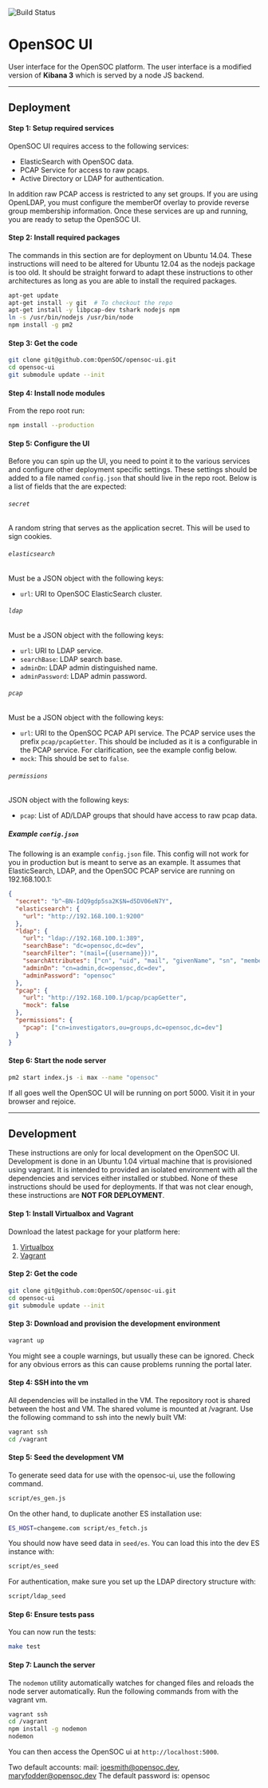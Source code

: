 ![Build Status](https://magnum.travis-ci.com/OpenSOC/opensoc-ui.svg?token=jo4ZVAV7CXvqp5459Gzo&branch=master)

# OpenSOC UI

User interface for the OpenSOC platform. The user interface is a modified version of **Kibana 3** which is served by a node JS backend.
___

## Deployment


#### Step 1: Setup required services

OpenSOC UI requires access to the following services:

* ElasticSearch with OpenSOC data.
* PCAP Service for access to raw pcaps.
* Active Directory or LDAP for authentication.

In addition raw PCAP access is restricted to any set groups. If you are using OpenLDAP, you must configure the memberOf overlay to provide reverse group membership information. Once these services are up and running, you are ready to setup the OpenSOC UI.

#### Step 2: Install required packages

The commands in this section are for deployment on Ubuntu 14.04. These instructions will need to be altered for Ubuntu 12.04 as the nodejs package is too old. It should be straight forward to adapt these instructions to other architectures as long as you are able to install the required packages.

```bash
apt-get update
apt-get install -y git  # To checkout the repo
apt-get install -y libpcap-dev tshark nodejs npm
ln -s /usr/bin/nodejs /usr/bin/node
npm install -g pm2
```

#### Step 3: Get the code

```bash
git clone git@github.com:OpenSOC/opensoc-ui.git
cd opensoc-ui
git submodule update --init
```

#### Step 4: Install node modules

From the repo root run:

```bash
npm install --production
```

#### Step 5: Configure the UI

Before you can spin up the UI, you need to point it to the various services and configure other deployment specific settings. These settings should be added to a file named ```config.json``` that should live in the repo root. Below is a list of fields that the are expected:

###### ```secret```

A random string that serves as the application secret. This will be used to sign cookies.

###### ```elasticsearch```

Must be a JSON object with the following keys:
* ```url```: URI to OpenSOC ElasticSearch cluster.

###### ```ldap```

Must be a JSON object with the following keys:

* ```url```: URI to LDAP service.
* ```searchBase```: LDAP search base.
* ```adminDn```: LDAP admin distinguished name.
* ```adminPassword```: LDAP admin password.

###### ```pcap```

Must be a JSON object with the following keys:

* ```url```: URI to the OpenSOC PCAP API service. The PCAP service uses the prefix ```pcap/pcapGetter```. This should be included as it is a configurable in the PCAP service. For clarification, see the example config below.
* ```mock```: This should be set to ```false```.


###### ```permissions```

JSON object with the following keys:

* ```pcap```: List of AD/LDAP groups that should have access to raw pcap data.


##### Example ```config.json```

The following is an example ```config.json``` file. This config will not work for you in production but is meant to serve as an example. It assumes that ElasticSearch, LDAP, and the OpenSOC PCAP service are running on 192.168.100.1:

```json
{
  "secret": "b^~BN-IdQ9gdp5sa2K$N=d5DV06eN7Y",
  "elasticsearch": {
    "url": "http://192.168.100.1:9200"
  },
  "ldap": {
    "url": "ldap://192.168.100.1:389",
    "searchBase": "dc=opensoc,dc=dev",
    "searchFilter": "(mail={{username}})",
    "searchAttributes": ["cn", "uid", "mail", "givenName", "sn", "memberOf"],
    "adminDn": "cn=admin,dc=opensoc,dc=dev",
    "adminPassword": "opensoc"
  },
  "pcap": {
    "url": "http://192.168.100.1/pcap/pcapGetter",
    "mock": false
  },
  "permissions": {
    "pcap": ["cn=investigators,ou=groups,dc=opensoc,dc=dev"]
  }
}
```

#### Step 6: Start the node server

```bash
pm2 start index.js -i max --name "opensoc"
```

If all goes well the OpenSOC UI will be running on port 5000. Visit it in your browser and rejoice.

___

## Development


These instructions are only for local development on the OpenSOC UI. Development is done in an Ubuntu 1.04 virtual machine that is provisioned using vagrant. It is intended to provided an isolated environment with all the dependencies and services either installed or stubbed. None of these instructions should be used for deployments. If that was not clear enough, these instructions are **NOT FOR DEPLOYMENT**.

#### Step 1: Install Virtualbox and Vagrant

Download the latest package for your platform here:

1. [Virtualbox](https://www.virtualbox.org/wiki/Downloads)
2. [Vagrant](https://www.vagrantup.com/downloads.html)

#### Step 2: Get the code

```bash
git clone git@github.com:OpenSOC/opensoc-ui.git
cd opensoc-ui
git submodule update --init
```

#### Step 3: Download and provision the development environment

```bash
vagrant up
```

You might see a couple warnings, but usually these can be ignored. Check for any obvious errors as this can cause problems running the portal later.

#### Step 4: SSH into the vm
All dependencies will be installed in the VM. The repository root is shared between the host and VM. The shared volume is mounted at /vagrant. Use the following command to ssh into the newly built VM:

```bash
vagrant ssh
cd /vagrant
```

####  Step 5: Seed the development VM

To generate seed data for use with the opensoc-ui, use the following command.

```bash
script/es_gen.js
```

On the other hand, to duplicate another ES installation use:

```bash
ES_HOST=changeme.com script/es_fetch.js
```

You should now have seed data in ```seed/es```. You can load this into the dev ES instance with:

```bash
script/es_seed
```

For authentication, make sure you set up the LDAP directory structure with:

```bash
script/ldap_seed
```

#### Step 6: Ensure tests pass

You can now run the tests:

```bash
make test
```

#### Step 7: Launch the server

The ```nodemon``` utility automatically watches for changed files and reloads the node server automatically. Run the following commands from with the vagrant vm.

```bash
vagrant ssh
cd /vagrant
npm install -g nodemon
nodemon
```

You can then access the OpenSOC ui at ```http://localhost:5000```.

Two default accounts: mail: joesmith@opensoc.dev, maryfodder@opensoc.dev
The default password is: opensoc
